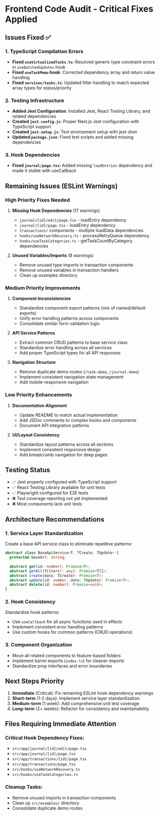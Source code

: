 # Frontend Code Audit - Critical Fixes Applied

## Issues Fixed ✅

### 1. TypeScript Compilation Errors
- **Fixed `useVirtualizedTasks.ts`**: Resolved generic type constraint errors in `useBatchedUpdates` hook
- **Fixed `useTaskMemo` hook**: Corrected dependency array and return value handling
- **Fixed `services/tasks.ts`**: Updated filter handling to match expected array types for status/priority

### 2. Testing Infrastructure  
- **Added Jest Configuration**: Installed Jest, React Testing Library, and related dependencies
- **Created `jest.config.js`**: Proper Next.js Jest configuration with TypeScript support
- **Created `jest.setup.js`**: Test environment setup with jest-dom
- **Updated `package.json`**: Fixed test scripts and added missing dependencies

### 3. Hook Dependencies
- **Fixed `journal/page.tsx`**: Added missing `loadEntries` dependency and made it stable with useCallback

## Remaining Issues (ESLint Warnings)

### High Priority Fixes Needed
1. **Missing Hook Dependencies** (17 warnings)
   - `journal/[id]/edit/page.tsx` - loadEntry dependency
   - `journal/[id]/page.tsx` - loadEntry dependency  
   - `transactions/` components - multiple loadData dependencies
   - `hooks/useNetworkRecovery.ts` - processRetryQueue dependency
   - `hooks/useTaskCategories.ts` - getTaskCountByCategory dependencies

2. **Unused Variables/Imports** (8 warnings)
   - Remove unused type imports in transaction components
   - Remove unused variables in transaction handlers
   - Clean up examples directory

### Medium Priority Improvements
1. **Component Inconsistencies**
   - Standardize component export patterns (mix of named/default exports)
   - Unify error handling patterns across components
   - Consolidate similar form validation logic

2. **API Service Patterns**
   - Extract common CRUD patterns to base service class
   - Standardize error handling across all services
   - Add proper TypeScript types for all API responses

3. **Navigation Structure**
   - Remove duplicate demo routes (`/task-demo`, `/journal-demo`)
   - Implement consistent navigation state management
   - Add mobile-responsive navigation

### Low Priority Enhancements
1. **Documentation Alignment**
   - Update README to match actual implementation
   - Add JSDoc comments to complex hooks and components
   - Document API integration patterns

2. **UI/Layout Consistency**
   - Standardize layout patterns across all sections
   - Implement consistent responsive design
   - Add breadcrumb navigation for deep pages

## Testing Status
- ✅ Jest properly configured with TypeScript support
- ✅ React Testing Library available for unit tests
- ✅ Playwright configured for E2E tests
- ❌ Test coverage reporting not yet implemented
- ❌ Most components lack unit tests

## Architecture Recommendations

### 1. Service Layer Standardization
Create a base API service class to eliminate repetitive patterns:

```typescript
abstract class BaseApiService<T, TCreate, TUpdate> {
  protected baseUrl: string;
  
  abstract get(id: number): Promise<T>;
  abstract getAll(filters?: any): Promise<T[]>;
  abstract create(data: TCreate): Promise<T>;
  abstract update(id: number, data: TUpdate): Promise<T>;
  abstract delete(id: number): Promise<void>;
}
```

### 2. Hook Consistency
Standardize hook patterns:
- Use `useCallback` for all async functions used in effects
- Implement consistent error handling patterns
- Use custom hooks for common patterns (CRUD operations)

### 3. Component Organization
- Move all related components to feature-based folders
- Implement barrel exports (`index.ts`) for cleaner imports
- Standardize prop interfaces and error boundaries

## Next Steps Priority

1. **Immediate** (Critical): Fix remaining ESLint hook dependency warnings
2. **Short-term** (1-2 days): Implement service layer standardization  
3. **Medium-term** (1 week): Add comprehensive unit test coverage
4. **Long-term** (2+ weeks): Refactor for consistency and maintainability

## Files Requiring Immediate Attention

### Critical Hook Dependency Fixes:
- `src/app/journal/[id]/edit/page.tsx`
- `src/app/journal/[id]/page.tsx`
- `src/app/transactions/[id]/page.tsx`
- `src/app/transactions/page.tsx`
- `src/hooks/useNetworkRecovery.ts`
- `src/hooks/useTaskCategories.ts`

### Cleanup Tasks:
- Remove unused imports in transaction components
- Clean up `src/examples/` directory
- Consolidate duplicate demo routes